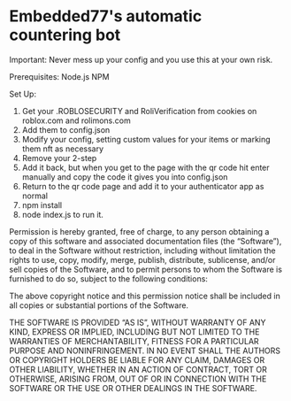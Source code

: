 # Embedded77's automatic countering bot

Important: Never mess up your config and you use this at your own risk.

Prerequisites:
Node.js
NPM

Set Up:
1. Get your .ROBLOSECURITY and RoliVerification from cookies on roblox.com and rolimons.com
2. Add them to config.json
3. Modify your config, setting custom values for your items or marking them nft as necessary
4. Remove your 2-step
5. Add it back, but when you get to the page with the qr code hit enter manually and copy the code it gives you into config.json
6. Return to the qr code page and add it to your authenticator app as normal
7. npm install
8. node index.js to run it.




Permission is hereby granted, free of charge, to any person obtaining a copy of this software and associated documentation files (the “Software”), to deal in the Software without restriction, including without limitation the rights to use, copy, modify, merge, publish, distribute, sublicense, and/or sell copies of the Software, and to permit persons to whom the Software is furnished to do so, subject to the following conditions:

The above copyright notice and this permission notice shall be included in all copies or substantial portions of the Software.

THE SOFTWARE IS PROVIDED “AS IS”, WITHOUT WARRANTY OF ANY KIND, EXPRESS OR IMPLIED, INCLUDING BUT NOT LIMITED TO THE WARRANTIES OF MERCHANTABILITY, FITNESS FOR A PARTICULAR PURPOSE AND NONINFRINGEMENT. IN NO EVENT SHALL THE AUTHORS OR COPYRIGHT HOLDERS BE LIABLE FOR ANY CLAIM, DAMAGES OR OTHER LIABILITY, WHETHER IN AN ACTION OF CONTRACT, TORT OR OTHERWISE, ARISING FROM, OUT OF OR IN CONNECTION WITH THE SOFTWARE OR THE USE OR OTHER DEALINGS IN THE SOFTWARE.
